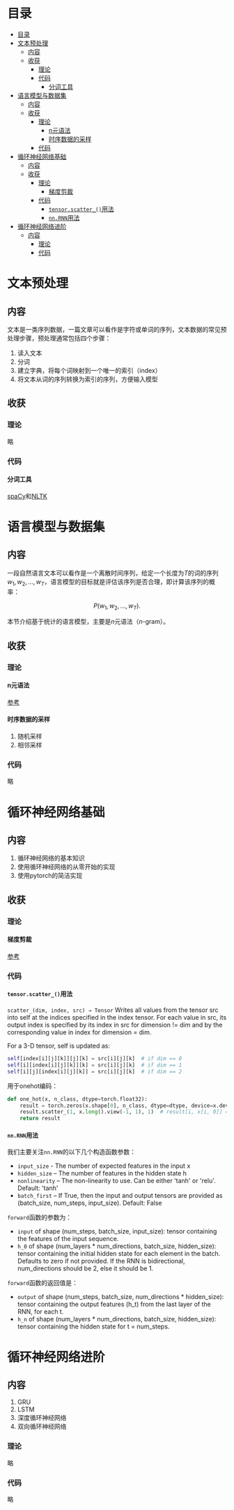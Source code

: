 # 目录
- [目录](#目录)
- [文本预处理](#文本预处理)
  - [内容](#内容)
  - [收获](#收获)
    - [理论](#理论)
    - [代码](#代码)
      - [分词工具](#分词工具)
- [语言模型与数据集](#语言模型与数据集)
  - [内容](#内容-1)
  - [收获](#收获-1)
    - [理论](#理论-1)
      - [n元语法](#n元语法)
      - [时序数据的采样](#时序数据的采样)
    - [代码](#代码-1)
- [循环神经网络基础](#循环神经网络基础)
  - [内容](#内容-2)
  - [收获](#收获-2)
    - [理论](#理论-2)
      - [梯度剪裁](#梯度剪裁)
    - [代码](#代码-2)
      - [`tensor.scatter_()`用法](#tensorscatter_用法)
      - [`nn.RNN`用法](#nnrnn用法)
- [循环神经网络进阶](#循环神经网络进阶)
  - [内容](#内容-3)
    - [理论](#理论-3)
    - [代码](#代码-3)
# 文本预处理
## 内容
文本是一类序列数据，一篇文章可以看作是字符或单词的序列，文本数据的常见预处理步骤，预处理通常包括四个步骤：  
1. 读入文本  
2. 分词  
3. 建立字典，将每个词映射到一个唯一的索引（index）  
4. 将文本从词的序列转换为索引的序列，方便输入模型  
## 收获
### 理论
略
### 代码
#### 分词工具
[spaCy](https://spacy.io/)和[NLTK](https://www.nltk.org/)

# 语言模型与数据集
## 内容
一段自然语言文本可以看作是一个离散时间序列，给定一个长度为$T$的词的序列$w_1, w_2, \ldots, w_T$，语言模型的目标就是评估该序列是否合理，即计算该序列的概率：

$$
P(w_1, w_2, \ldots, w_T).
$$

本节介绍基于统计的语言模型，主要是$n$元语法（$n$-gram）。
## 收获
### 理论
#### n元语法
[参考](https://blog.csdn.net/wangyangzhizhou/article/details/78651397)
#### 时序数据的采样
1. 随机采样
2. 相邻采样
### 代码
略
# 循环神经网络基础
## 内容
1. 循环神经网络的基本知识
2. 使用循环神经网络的从零开始的实现
3. 使用pytorch的简洁实现
## 收获
### 理论
#### 梯度剪裁
[参考](https://wulc.me/2018/05/01/%E6%A2%AF%E5%BA%A6%E8%A3%81%E5%89%AA%E5%8F%8A%E5%85%B6%E4%BD%9C%E7%94%A8/)
### 代码
#### `tensor.scatter_()`用法
`scatter_(dim, index, src) → Tensor`
Writes all values from the tensor src into self at the indices specified in the index tensor. For each value in src, its output index is specified by its index in src for dimension != dim and by the corresponding value in index for dimension = dim.

For a 3-D tensor, self is updated as:
```python
self[index[i][j][k]][j][k] = src[i][j][k]  # if dim == 0
self[i][index[i][j][k]][k] = src[i][j][k]  # if dim == 1
self[i][j][index[i][j][k]] = src[i][j][k]  # if dim == 2
```
用于onehot编码：
```python
def one_hot(x, n_class, dtype=torch.float32):
    result = torch.zeros(x.shape[0], n_class, dtype=dtype, device=x.device)  # shape: (n, n_class)
    result.scatter_(1, x.long().view(-1, 1), 1)  # result[i, x[i, 0]] = 1
    return result
```
#### `nn.RNN`用法
我们主要关注`nn.RNN`的以下几个构造函数参数：

* `input_size` - The number of expected features in the input x
* `hidden_size` – The number of features in the hidden state h
* `nonlinearity` – The non-linearity to use. Can be either 'tanh' or 'relu'. Default: 'tanh'
* `batch_first` – If True, then the input and output tensors are provided as (batch_size, num_steps, input_size). Default: False

`forward`函数的参数为：

* `input` of shape (num_steps, batch_size, input_size): tensor containing the features of the input sequence. 
* `h_0` of shape (num_layers * num_directions, batch_size, hidden_size): tensor containing the initial hidden state for each element in the batch. Defaults to zero if not provided. If the RNN is bidirectional, num_directions should be 2, else it should be 1.

`forward`函数的返回值是：

* `output` of shape (num_steps, batch_size, num_directions * hidden_size): tensor containing the output features (h_t) from the last layer of the RNN, for each t.
* `h_n` of shape (num_layers * num_directions, batch_size, hidden_size): tensor containing the hidden state for t = num_steps.

# 循环神经网络进阶
## 内容
1. GRU
2. LSTM
3. 深度循环神经网络
4. 双向循环神经网络
### 理论
略
### 代码
略